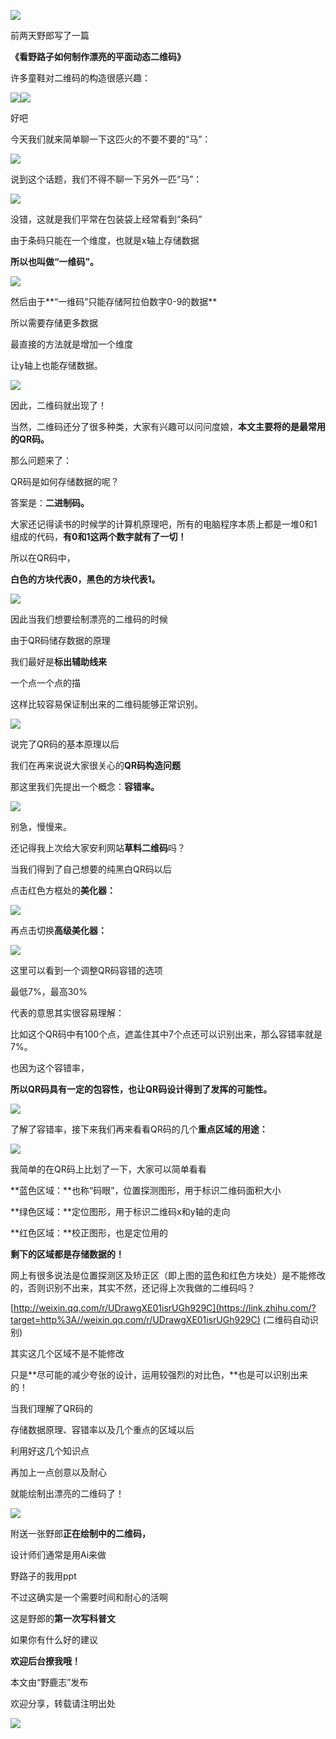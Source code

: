 ![](https://pic2.zhimg.com/v2-38cd61f5423123bf9fa09fa6c06dbf79_r.jpg)

前两天野郎写了一篇

**《看野路子如何制作漂亮的平面动态二维码》**

许多童鞋对二维码的构造很感兴趣：

![](https://pic1.zhimg.com/v2-94afef48b8782d1a6b24ccfed62d0424_r.jpg)![](https://pic1.zhimg.com/v2-3d1c72687192202b816a2ce0a21a7f98_r.jpg)

好吧  

今天我们就来简单聊一下这匹火的不要不要的“马”：

![](https://pic2.zhimg.com/v2-46fc6ad344768df9d6c3ac1dd007d3f1_r.jpg)

说到这个话题，我们不得不聊一下另外一匹“马”：  

![](undefined)

没错，这就是我们平常在包装袋上经常看到“条码”

由于条码只能在一个维度，也就是x轴上存储数据

**所以也叫做“一维码”。**

![](https://pic1.zhimg.com/v2-39434138781473fc243b074fdba404c8_r.jpg)

然后由于**“一维码”只能存储阿拉伯数字0-9的数据**

所以需要存储更多数据

最直接的方法就是增加一个维度

让y轴上也能存储数据。

![](https://pic1.zhimg.com/v2-0d2fcba9b11d26a1d67b3ef7f26f2058_r.jpg)

因此，二维码就出现了！

当然，二维码还分了很多种类，大家有兴趣可以问问度娘，**本文主要将的是最常用的QR码。**

那么问题来了：  

QR码是如何存储数据的呢？

答案是：**二进制码。**

大家还记得读书的时候学的计算机原理吧，所有的电脑程序本质上都是一堆0和1组成的代码，**有0和1这两个数字就有了一切！**

所以在QR码中，

**白色的方块代表0，黑色的方块代表1。**

![](undefined)

因此当我们想要绘制漂亮的二维码的时候  

由于QR码储存数据的原理

我们最好是**标出辅助线来**

一个点一个点的描

这样比较容易保证制出来的二维码能够正常识别。

![](https://pic2.zhimg.com/v2-3291a8620fb7ecb8fe5e86b7a9890c1d_r.jpg)

说完了QR码的基本原理以后  

我们在再来说说大家很关心的**QR码构造问题**

那这里我们先提出一个概念：**容错率。**

![](https://pic1.zhimg.com/v2-19b59932facb8e1c2c09bc972a93e810_r.jpg)

别急，慢慢来。  

还记得我上次给大家安利网站**草料二维码**吗？

当我们得到了自己想要的纯黑白QR码以后

点击红色方框处的**美化器：**

![](https://pic4.zhimg.com/v2-55c235c1cdf507d6c3ff30664f1f7b5b_r.jpg)

再点击切换**高级美化器：**  

![](https://pic1.zhimg.com/v2-38245bd4bae884f44666665e8a804f80_r.jpg)

这里可以看到一个调整QR码容错的选项  

最低7%，最高30%

代表的意思其实很容易理解：

比如这个QR码中有100个点，遮盖住其中7个点还可以识别出来，那么容错率就是7%。

也因为这个容错率，

**所以QR码具有一定的包容性，也让QR码设计得到了发挥的可能性。**

![](https://pic1.zhimg.com/v2-a039cea98d496cd568d7b54412ee15d8_r.jpg)

了解了容错率，接下来我们再来看看QR码的几个**重点区域的用途：**  

![](https://pic4.zhimg.com/v2-fe582be5a3719dc00c986688225eb14f_r.jpg)

我简单的在QR码上比划了一下，大家可以简单看看  

**蓝色区域：**也称“码眼”，位置探测图形，用于标识二维码面积大小  

**绿色区域：**定位图形，用于标识二维码x和y轴的走向  

**红色区域：**校正图形，也是定位用的  

**剩下的区域都是存储数据的！**  

网上有很多说法是位置探测区及矫正区（即上图的蓝色和红色方块处）是不能修改的，否则识别不出来，其实不然，还记得上次我做的二维码吗？  

[http://weixin.qq.com/r/UDrawgXE01isrUGh929C](https://link.zhihu.com/?target=http%3A//weixin.qq.com/r/UDrawgXE01isrUGh929C) (二维码自动识别)

其实这几个区域不是不能修改  

只是**尽可能的减少夸张的设计，运用较强烈的对比色，**也是可以识别出来的！

当我们理解了QR码的

存储数据原理、容错率以及几个重点的区域以后

利用好这几个知识点

再加上一点创意以及耐心

就能绘制出漂亮的二维码了！

![](https://pic3.zhimg.com/v2-6ad8e4319f64090412201adbd5a23f32_r.jpg)

附送一张野郎**正在绘制中的二维码，**  

设计师们通常是用Ai来做

野路子的我用ppt

不过这确实是一个需要时间和耐心的活啊

这是野郎的**第一次写科普文**

如果你有什么好的建议

**欢迎后台撩我哦！**

本文由“野鹿志”发布  

欢迎分享，转载请注明出处

![](https://pic4.zhimg.com/v2-8be8099e6b75278e676f0588f3b58173_r.jpg)